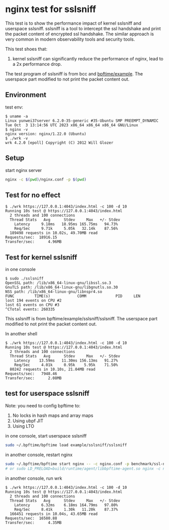 # nginx test for sslsniff

This test is to show the performance impact of kernel sslsniff and userspace sslsniff. sslsniff is a tool to intercept the ssl handshake and print the packet content of encrypted ssl handshake. The similar approach is very common in modern observability tools and security tools.

This test shoes that:

1. kernel sslsniff can significantly reduce the performance of nginx, lead to a 2x performance drop.

The test program of sslsniff is from bcc and [bpftime/example](https://github.com/eunomia-bpf/bpftime/tree/master/example/sslsniff). The userspace part modified to not print the packet content out.

## Environment

test env:

```console
$ uname -a
Linux yunwei37server 6.2.0-35-generic #35-Ubuntu SMP PREEMPT_DYNAMIC Tue Oct  3 13:14:56 UTC 2023 x86_64 x86_64 x86_64 GNU/Linux
$ nginx -v
nginx version: nginx/1.22.0 (Ubuntu)
$ ./wrk -v
wrk 4.2.0 [epoll] Copyright (C) 2012 Will Glozer
```

## Setup

start nginx server

```sh
nginx -c $(pwd)/nginx.conf -p $(pwd)
```

## Test for no effect

```console
$ ./wrk https://127.0.0.1:4043/index.html -c 100 -d 10
Running 10s test @ https://127.0.0.1:4043/index.html
  2 threads and 100 connections
  Thread Stats   Avg      Stdev     Max   +/- Stdev
    Latency     9.18ms   18.95ms 165.75ms   94.73%
    Req/Sec     9.71k     5.05k   32.14k    87.56%
  189498 requests in 10.02s, 49.70MB read
Requests/sec:  18916.15
Transfer/sec:      4.96MB
```

## Test for kernel sslsniff

in one console

```console
$ sudo ./sslsniff 
OpenSSL path: /lib/x86_64-linux-gnu/libssl.so.3
GnuTLS path: /lib/x86_64-linux-gnu/libgnutls.so.30
NSS path: /lib/x86_64-linux-gnu/libnspr4.so
FUNC         TIME(s)            COMM             PID     LEN    
lost 194 events on CPU #2
lost 61 events on CPU #3
^CTotal events: 260335 
```

This sslsniff is from bpftime/example/sslsniff/sslsniff. The userspace part modified to not print the packet content out.

In another shell

```console
$ ./wrk https://127.0.0.1:4043/index.html -c 100 -d 10
Running 10s test @ https://127.0.0.1:4043/index.html
  2 threads and 100 connections
  Thread Stats   Avg      Stdev     Max   +/- Stdev
    Latency    13.59ms   11.30ms 156.13ms   91.27%
    Req/Sec     4.01k     0.95k    5.95k    71.50%
  80242 requests in 10.10s, 21.04MB read
Requests/sec:   7948.46
Transfer/sec:      2.08MB
```

## test for userspace sslsniff

Note: you need to config bpftime to:

1. No locks in hash maps and array maps
2. Using ubpf JIT
3. Using LTO

in one console, start userspace sslsniff

```sh
sudo ~/.bpftime/bpftime load example/sslsniff/sslsniff
```

in another console, restart nginx

```sh
sudo ~/.bpftime/bpftime start nginx -- -c nginx.conf -p benchmark/ssl-nginx
# or sudo LD_PRELOAD=build/runtime/agent/libbpftime-agent.so nginx -c nginx.conf -p benchmark/ssl-nginx
```

in another console, run wrk

```console
$ ./wrk https://127.0.0.1:4043/index.html -c 100 -d 10
Running 10s test @ https://127.0.0.1:4043/index.html
  2 threads and 100 connections
  Thread Stats   Avg      Stdev     Max   +/- Stdev
    Latency     6.32ms    6.18ms 164.79ms   97.80%
    Req/Sec     8.41k     1.30k   11.20k    87.37%
  166451 requests in 10.04s, 43.65MB read
Requests/sec:  16580.88
Transfer/sec:      4.35MB
```

